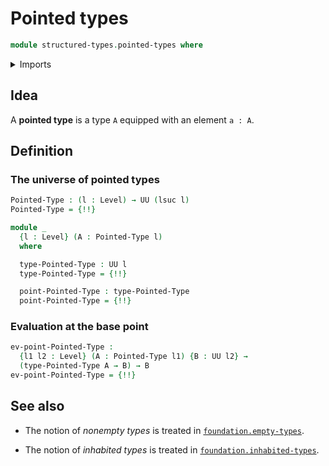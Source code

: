 # Pointed types

```agda
module structured-types.pointed-types where
```

<details><summary>Imports</summary>

```agda
open import foundation.dependent-pair-types
open import foundation.universe-levels
```

</details>

## Idea

A **pointed type** is a type `A` equipped with an element `a : A`.

## Definition

### The universe of pointed types

```agda
Pointed-Type : (l : Level) → UU (lsuc l)
Pointed-Type = {!!}

module _
  {l : Level} (A : Pointed-Type l)
  where

  type-Pointed-Type : UU l
  type-Pointed-Type = {!!}

  point-Pointed-Type : type-Pointed-Type
  point-Pointed-Type = {!!}
```

### Evaluation at the base point

```agda
ev-point-Pointed-Type :
  {l1 l2 : Level} (A : Pointed-Type l1) {B : UU l2} →
  (type-Pointed-Type A → B) → B
ev-point-Pointed-Type = {!!}
```

## See also

- The notion of _nonempty types_ is treated in
  [`foundation.empty-types`](foundation.empty-types.md).

- The notion of _inhabited types_ is treated in
  [`foundation.inhabited-types`](foundation.inhabited-types.md).
